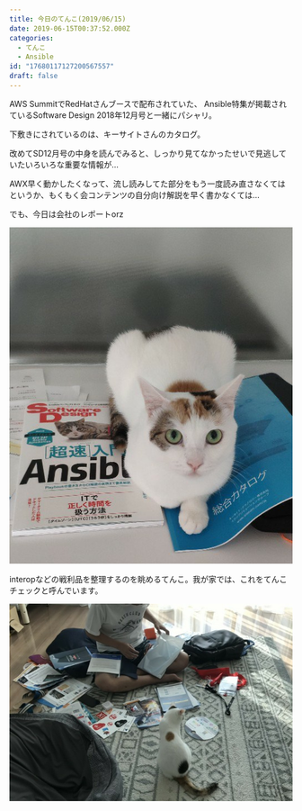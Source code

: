 ```yaml
---
title: 今日のてんこ(2019/06/15)
date: 2019-06-15T00:37:52.000Z
categories:
  - てんこ
  - Ansible
id: "17680117127200567557"
draft: false
---
```

AWS SummitでRedHatさんブースで配布されていた、
Ansible特集が掲載されているSoftware Design 2018年12月号と一緒にパシャリ。

下敷きにされているのは、キーサイトさんのカタログ。

改めてSD12月号の中身を読んでみると、しっかり見てなかったせいで見逃していたいろいろな重要な情報が…

AWX早く動かしたくなって、流し読みしてた部分をもう一度読み直さなくてはというか、もくもく会コンテンツの自分向け解説を早く書かなくては…

でも、今日は会社のレポートorz

<img src="https://github.com/tk-4/tenkoblog/blob/main/docs/images/20190615/20190615093538.jpg?raw=true">

interopなどの戦利品を整理するのを眺めるてんこ。我が家では、これをてんこチェックと呼んでいます。



<img src="https://github.com/tk-4/tenkoblog/blob/main/docs/images/20190615/20190615103144.jpg?raw=true">


